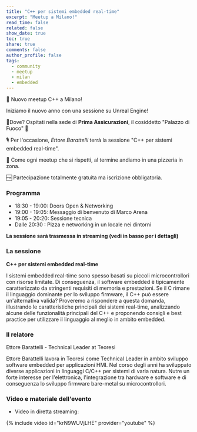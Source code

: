 ```yaml
---
title: "C++ per sistemi embedded real-time"
excerpt: "Meetup a Milano!"
read_time: false
related: false
show_date: true
toc: true
share: true
comments: false
author_profile: false
tags:
  - community
  - meetup
  - milan
  - embedded
---
```


🥳 Nuovo meetup C++ a Milano!

Iniziamo il nuovo anno con una sessione su Unreal Engine! 

📌Dove? Ospitati nella sede di **Prima Assicurazioni**, il cosiddetto "Palazzo di Fuoco" 🤩

🎙️ Per l'occasione, *Ettore Barattelli* terrà la sessione "C++ per sistemi embedded real-time".

🍕 Come ogni meetup che si rispetti, al termine andiamo in una pizzeria in zona.

🆓 Partecipazione totalmente gratuita ma iscrizione obbligatoria.

### Programma

- 18:30 - 19:00: Doors Open & Networking
- 19:00 - 19:05: Messaggio di benvenuto di Marco Arena
- 19:05 - 20:20: Sessione tecnica
- Dalle 20:30  : Pizza e networking in un locale nei dintorni

**La sessione sarà trasmessa in streaming (vedi in basso per i dettagli)**

### La sessione

**C++ per sistemi embedded real-time**

I sistemi embedded real-time sono spesso basati su piccoli microcontrollori con risorse limitate. Di conseguenza, il software embedded è tipicamente caratterizzato da stringenti requisiti di memoria e prestazioni. Se il C rimane il linguaggio dominante per lo sviluppo firmware, il C++ può essere un'alternativa valida? Proveremo a rispondere a questa domanda, illustrando le caratteristiche principali dei sistemi real-time, analizzando alcune delle funzionalità principali del C++ e proponendo consigli e best practice per utilizzare il linguaggio al meglio in ambito embedded.

### Il relatore

Ettore Barattelli - Technical Leader at Teoresi

Ettore Barattelli lavora in Teoresi come Technical Leader in ambito sviluppo software embedded per applicazioni HMI. Nel corso degli anni ha sviluppato diverse applicazioni in linguaggi C/C++ per sistemi di varia natura. Nutre un forte interesse per l'elettronica, l'integrazione tra hardware e software e di conseguenza lo sviluppo firmware bare-metal su microcontrollori.

### Video e materiale dell'evento

- Video in diretta streaming:

{% include video id="krN9WUVjLHE" provider="youtube" %}